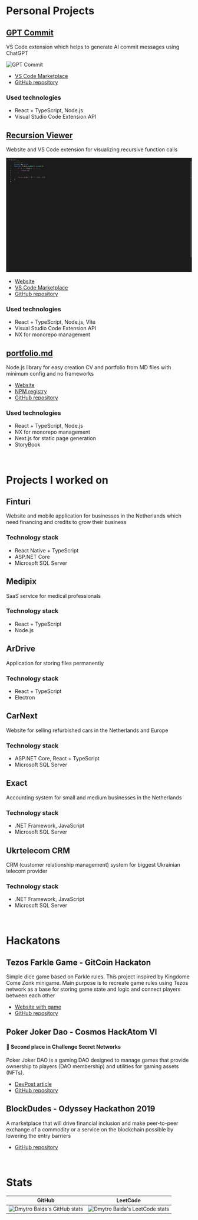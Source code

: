 # Personal Projects

## [GPT Commit](https://marketplace.visualstudio.com/items?itemName=DmytroBaida.gpt-commit)

VS Code extension which helps to generate AI commit messages using ChatGPT

![GPT Commit](https://github.com/dmytrobaida/GPTCommitVSCode/raw/main/assets/images/example.gif)

- [VS Code Marketplace](https://marketplace.visualstudio.com/items?itemName=DmytroBaida.gpt-commit)
- [GitHub repository](https://github.com/dmytrobaida/GPTCommitVSCode)

### Used technologies

- React + TypeScript, Node.js
- Visual Studio Code Extension API

## [Recursion Viewer](https://dmytrobaida.github.io/recursion-viewer)

Website and VS Code extension for visualizing recursive function calls

![Recursion Viewer](https://raw.githubusercontent.com/dmytrobaida/recursion-viewer/main/apps/extension/assets/extension.gif)

- [Website](https://dmytrobaida.github.io/recursion-viewer)
- [VS Code Marketplace](https://marketplace.visualstudio.com/items?itemName=DmytroBaida.recursion-viewer)
- [GitHub repository](https://github.com/dmytrobaida/recursion-viewer)

### Used technologies

- React + TypeScript, Node.js, Vite
- Visual Studio Code Extension API
- NX for monorepo management

## [portfolio.md](https://portfolio-md.github.io)

Node.js library for easy creation CV and portfolio from MD files with minimum config and no frameworks

- [Website](https://portfolio-md.github.io)
- [NPM registry](https://www.npmjs.com/org/portfolio.md)
- [GitHub repository](https://github.com/portfolio-md)

### Used technologies

- React + TypeScript, Node.js
- NX for monorepo management
- Next.js for static page generation
- StoryBook

<br/>

# Projects I worked on

## Finturi

Website and mobile application for businesses in the Netherlands which need financing and credits to grow their business

### Technology stack

- React Native + TypeScript
- ASP.NET Core
- Microsoft SQL Server

## Medipix

SaaS service for medical professionals

### Technology stack

- React + TypeScript
- Node.js

## ArDrive

Application for storing files permanently

### Technology stack

- React + TypeScript
- Electron

## CarNext

Website for selling refurbished cars in the Netherlands and Europe

### Technology stack

- ASP.NET Core, React + TypeScript
- Microsoft SQL Server

## Exact

Accounting system for small and medium businesses in the Netherlands

### Technology stack

- .NET Framework, JavaScript
- Microsoft SQL Server

## Ukrtelecom CRM

CRM (customer relationship management) system for biggest Ukrainian telecom provider

### Technology stack

- .NET Framework, JavaScript
- Microsoft SQL Server

<br/>

# Hackatons

## Tezos Farkle Game - GitCoin Hackaton

Simple dice game based on Farkle rules. This project inspired by Kingdome Come Zonk minigame. Main purpose is to recreate game rules using Tezos network as a base for storing game state and logic and connect players between each other

- [Website with game](https://dmytrobaida.github.io/Tezos-Farkle)
- [GitHub repository](https://github.com/dmytrobaida/Tezos-Farkle)

## Poker Joker Dao - Cosmos HackAtom VI

#### 🥈 Second place in Challenge Secret Networks

Poker Joker DAO is a gaming DAO designed to manage games that provide ownership to players (DAO membership) and utilities for gaming assets (NFTs).

- [DevPost article](https://devpost.com/software/yatzee)
- [GitHub repository](https://github.com/iorveth/scrt-poker-joker)

## BlockDudes - Odyssey Hackathon 2019

A marketplace that will drive financial inclusion and make peer-to-peer exchange of a commodity or a service on the blockchain possible by lowering the entry barriers

- [GitHub repository](https://github.com/odysseyhack/blockdudes)

<br/>

# Stats

| GitHub                                                                                                                            | LeetCode                                                                                      |
| --------------------------------------------------------------------------------------------------------------------------------- | --------------------------------------------------------------------------------------------- |
| ![Dmytro Baida's GitHub stats](https://github-readme-stats.vercel.app/api?username=dmytrobaida&show_icons=true&theme=transparent) | ![Dmytro Baida's LeetCode stats](https://leetcode-stats-six.vercel.app/?username=dmytrobaida) |
